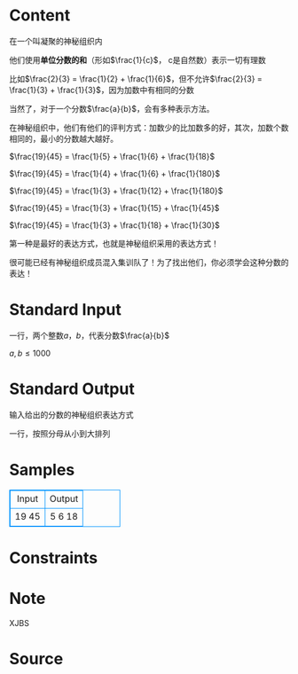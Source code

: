 
# Content

在一个叫凝聚的神秘组织内

他们使用**单位分数的和**（形如$\frac{1}{c}$， c是自然数）表示一切有理数

比如$\frac{2}{3} = \frac{1}{2} + \frac{1}{6}$，但不允许$\frac{2}{3} = \frac{1}{3} + \frac{1}{3}$，因为加数中有相同的分数

当然了，对于一个分数$\frac{a}{b}$，会有多种表示方法。

在神秘组织中，他们有他们的评判方式：加数少的比加数多的好，其次，加数个数相同的，最小的分数越大越好。

$\frac{19}{45} = \frac{1}{5} + \frac{1}{6} + \frac{1}{18}$

$\frac{19}{45} = \frac{1}{4} + \frac{1}{6} + \frac{1}{180}$

$\frac{19}{45} = \frac{1}{3} + \frac{1}{12} + \frac{1}{180}$

$\frac{19}{45} = \frac{1}{3} + \frac{1}{15} + \frac{1}{45}$

$\frac{19}{45} = \frac{1}{3} + \frac{1}{18} + \frac{1}{30}$

第一种是最好的表达方式，也就是神秘组织采用的表达方式！

很可能已经有神秘组织成员混入集训队了！为了找出他们，你必须学会这种分数的表达！

# Standard Input

一行，两个整数$a$，$b$，代表分数$\frac{a}{b}$

$a,b \leq 1000$

# Standard Output

输入给出的分数的神秘组织表达方式

一行，按照分母从小到大排列

# Samples

<style>
        table,table tr th, table tr td { border:1px solid #0094ff; }
        table { width: 200px; min-height: 25px; line-height: 25px; text-align: center; border-collapse: collapse;}   
    </style>
<table>
	<tr>
		<td>Input</td>
		<td>Output</td>
	</tr>
<tr><td>19 45
</td><td>5 6 18
</td></tr></table>


# Constraints



# Note

XJBS

# Source


